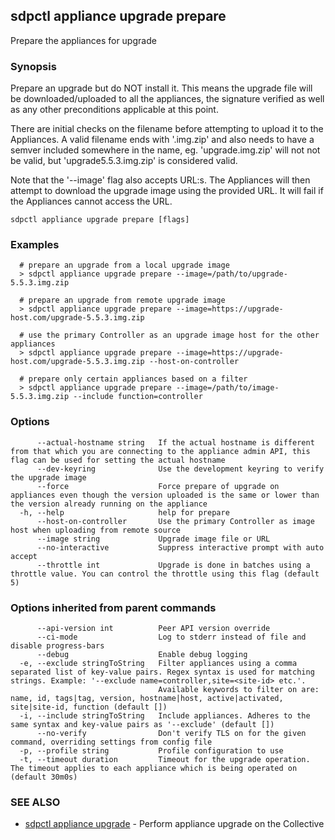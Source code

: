 ## sdpctl appliance upgrade prepare

Prepare the appliances for upgrade

### Synopsis

Prepare an upgrade but do NOT install it.
This means the upgrade file will be downloaded/uploaded to all the appliances,
the signature verified as well as any other preconditions applicable at this point.

There are initial checks on the filename before attempting to upload it to the Appliances.
A valid filename ends with '.img.zip' and also needs to have a semver included somewhere
in the name, eg. 'upgrade.img.zip' will not not be valid, but 'upgrade5.5.3.img.zip' is
considered valid.

Note that the '--image' flag also accepts URL:s. The Appliances will then attempt to download
the upgrade image using the provided URL. It will fail if the Appliances cannot access the URL.

```
sdpctl appliance upgrade prepare [flags]
```

### Examples

```
  # prepare an upgrade from a local upgrade image
  > sdpctl appliance upgrade prepare --image=/path/to/upgrade-5.5.3.img.zip

  # prepare an upgrade from remote upgrade image
  > sdpctl appliance upgrade prepare --image=https://upgrade-host.com/upgrade-5.5.3.img.zip

  # use the primary Controller as an upgrade image host for the other appliances
  > sdpctl appliance upgrade prepare --image=https://upgrade-host.com/upgrade-5.5.3.img.zip --host-on-controller

  # prepare only certain appliances based on a filter
  > sdpctl appliance upgrade prepare --image=/path/to/image-5.5.3.img.zip --include function=controller
```

### Options

```
      --actual-hostname string   If the actual hostname is different from that which you are connecting to the appliance admin API, this flag can be used for setting the actual hostname
      --dev-keyring              Use the development keyring to verify the upgrade image
      --force                    Force prepare of upgrade on appliances even though the version uploaded is the same or lower than the version already running on the appliance
  -h, --help                     help for prepare
      --host-on-controller       Use the primary Controller as image host when uploading from remote source
      --image string             Upgrade image file or URL
      --no-interactive           Suppress interactive prompt with auto accept
      --throttle int             Upgrade is done in batches using a throttle value. You can control the throttle using this flag (default 5)
```

### Options inherited from parent commands

```
      --api-version int          Peer API version override
      --ci-mode                  Log to stderr instead of file and disable progress-bars
      --debug                    Enable debug logging
  -e, --exclude stringToString   Filter appliances using a comma separated list of key-value pairs. Regex syntax is used for matching strings. Example: '--exclude name=controller,site=<site-id> etc.'.
                                 Available keywords to filter on are: name, id, tags|tag, version, hostname|host, active|activated, site|site-id, function (default [])
  -i, --include stringToString   Include appliances. Adheres to the same syntax and key-value pairs as '--exclude' (default [])
      --no-verify                Don't verify TLS on for the given command, overriding settings from config file
  -p, --profile string           Profile configuration to use
  -t, --timeout duration         Timeout for the upgrade operation. The timeout applies to each appliance which is being operated on (default 30m0s)
```

### SEE ALSO

* [sdpctl appliance upgrade](sdpctl_appliance_upgrade.md)	 - Perform appliance upgrade on the Collective

